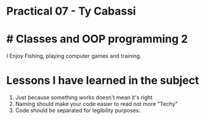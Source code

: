# Practical 07 - Ty Cabassi
# # Classes and OOP programming 2 
I Enjoy Fishing, playing computer games and training.
# Lessons I have learned in the subject
1. Just because something works doesn't mean it's right
2. Naming should make your code easier to read not more "Techy"
3. Code should be separated for legibility purposes.